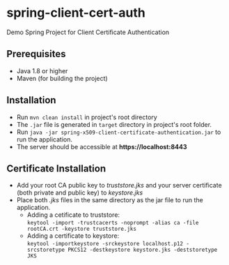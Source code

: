 # spring-client-cert-auth
Demo Spring Project for Client Certificate Authentication

## Prerequisites
- Java 1.8 or higher
- Maven (for building the project)

## Installation
- Run `mvn clean install` in project's root directory
- The `.jar` file is generated in `target` directory in project's root folder.
- Run `java -jar spring-x509-client-certificate-authentication.jar` to run the application.
- The server should be accessible at __https://localhost:8443__

## Certificate Installation
- Add your root CA public key to *truststore.jks* and your server certificate (both private and public key) to *keystore.jks*
- Place both *.jks* files in the same directory as the jar file to run the application.
  * Adding a cetificate to truststore:\
    `keytool -import -trustcacerts -noprompt -alias ca -file rootCA.crt -keystore truststore.jks`
  * Adding a certificate to keystore:\
    `keytool -importkeystore -srckeystore localhost.p12 -srcstoretype PKCS12 -destkeystore keystore.jks -deststoretype JKS`